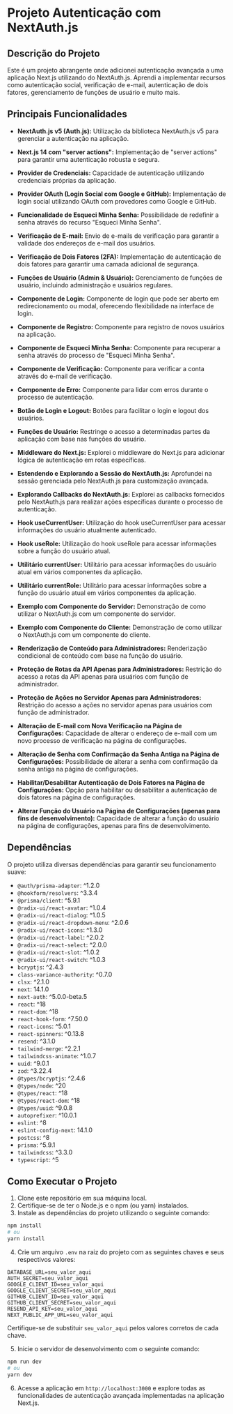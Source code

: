 # Projeto Autenticação com NextAuth.js

## Descrição do Projeto

Este é um projeto abrangente onde adicionei autenticação avançada a uma aplicação Next.js utilizando do NextAuth.js. Aprendi a implementar recursos como autenticação social, verificação de e-mail, autenticação de dois fatores, gerenciamento de funções de usuário e muito mais.

## Principais Funcionalidades

- **NextAuth.js v5 (Auth.js):** Utilização da biblioteca NextAuth.js v5 para gerenciar a autenticação na aplicação.

- **Next.js 14 com "server actions":** Implementação de "server actions" para garantir uma autenticação robusta e segura.

- **Provider de Credenciais:** Capacidade de autenticação utilizando credenciais próprias da aplicação.

- **Provider OAuth (Login Social com Google e GitHub):** Implementação de login social utilizando OAuth com provedores como Google e GitHub.

- **Funcionalidade de Esqueci Minha Senha:** Possibilidade de redefinir a senha através do recurso "Esqueci Minha Senha".

- **Verificação de E-mail:** Envio de e-mails de verificação para garantir a validade dos endereços de e-mail dos usuários.

- **Verificação de Dois Fatores (2FA):** Implementação de autenticação de dois fatores para garantir uma camada adicional de segurança.

- **Funções de Usuário (Admin & Usuário):** Gerenciamento de funções de usuário, incluindo administração e usuários regulares.

- **Componente de Login:** Componente de login que pode ser aberto em redirecionamento ou modal, oferecendo flexibilidade na interface de login.

- **Componente de Registro:** Componente para registro de novos usuários na aplicação.

- **Componente de Esqueci Minha Senha:** Componente para recuperar a senha através do processo de "Esqueci Minha Senha".

- **Componente de Verificação:** Componente para verificar a conta através do e-mail de verificação.

- **Componente de Erro:** Componente para lidar com erros durante o processo de autenticação.

- **Botão de Login e Logout:** Botões para facilitar o login e logout dos usuários.

- **Funções de Usuário:** Restringe o acesso a determinadas partes da aplicação com base nas funções do usuário.

- **Middleware do Next.js:** Explorei o middleware do Next.js para adicionar lógica de autenticação em rotas específicas.

- **Estendendo e Explorando a Sessão do NextAuth.js:** Aprofundei na sessão gerenciada pelo NextAuth.js para customização avançada.

- **Explorando Callbacks do NextAuth.js:** Explorei as callbacks fornecidos pelo NextAuth.js para realizar ações específicas durante o processo de autenticação.

- **Hook useCurrentUser:** Utilização do hook useCurrentUser para acessar informações do usuário atualmente autenticado.

- **Hook useRole:** Utilização do hook useRole para acessar informações sobre a função do usuário atual.

- **Utilitário currentUser:** Utilitário para acessar informações do usuário atual em vários componentes da aplicação.

- **Utilitário currentRole:** Utilitário para acessar informações sobre a função do usuário atual em vários componentes da aplicação.

- **Exemplo com Componente do Servidor:** Demonstração de como utilizar o NextAuth.js com um componente do servidor.

- **Exemplo com Componente do Cliente:** Demonstração de como utilizar o NextAuth.js com um componente do cliente.

- **Renderização de Conteúdo para Administradores:** Renderização condicional de conteúdo com base na função do usuário.

- **Proteção de Rotas da API Apenas para Administradores:** Restrição do acesso a rotas da API apenas para usuários com função de administrador.

- **Proteção de Ações no Servidor Apenas para Administradores:** Restrição do acesso a ações no servidor apenas para usuários com função de administrador.

- **Alteração de E-mail com Nova Verificação na Página de Configurações:** Capacidade de alterar o endereço de e-mail com um novo processo de verificação na página de configurações.

- **Alteração de Senha com Confirmação da Senha Antiga na Página de Configurações:** Possibilidade de alterar a senha com confirmação da senha antiga na página de configurações.

- **Habilitar/Desabilitar Autenticação de Dois Fatores na Página de Configurações:** Opção para habilitar ou desabilitar a autenticação de dois fatores na página de configurações.

- **Alterar Função do Usuário na Página de Configurações (apenas para fins de desenvolvimento):** Capacidade de alterar a função do usuário na página de configurações, apenas para fins de desenvolvimento.

## Dependências

O projeto utiliza diversas dependências para garantir seu funcionamento suave:

- `@auth/prisma-adapter`: ^1.2.0
- `@hookform/resolvers`: ^3.3.4
- `@prisma/client`: ^5.9.1
- `@radix-ui/react-avatar`: ^1.0.4
- `@radix-ui/react-dialog`: ^1.0.5
- `@radix-ui/react-dropdown-menu`: ^2.0.6
- `@radix-ui/react-icons`: ^1.3.0
- `@radix-ui/react-label`: ^2.0.2
- `@radix-ui/react-select`: ^2.0.0
- `@radix-ui/react-slot`: ^1.0.2
- `@radix-ui/react-switch`: ^1.0.3
- `bcryptjs`: ^2.4.3
- `class-variance-authority`: ^0.7.0
- `clsx`: ^2.1.0
- `next`: 14.1.0
- `next-auth`: ^5.0.0-beta.5
- `react`: ^18
- `react-dom`: ^18
- `react-hook-form`: ^7.50.0
- `react-icons`: ^5.0.1
- `react-spinners`: ^0.13.8
- `resend`: ^3.1.0
- `tailwind-merge`: ^2.2.1
- `tailwindcss-animate`: ^1.0.7
- `uuid`: ^9.0.1
- `zod`: ^3.22.4
- `@types/bcryptjs`: ^2.4.6
- `@types/node`: ^20
- `@types/react`: ^18
- `@types/react-dom`: ^18
- `@types/uuid`: ^9.0.8
- `autoprefixer`: ^10.0.1
- `eslint`: ^8
- `eslint-config-next`: 14.1.0
- `postcss`: ^8
- `prisma`: ^5.9.1
- `tailwindcss`: ^3.3.0
- `typescript`: ^5

## Como Executar o Projeto

1. Clone este repositório em sua máquina local.
2. Certifique-se de ter o Node.js e o npm (ou yarn) instalados.
3. Instale as dependências do projeto utilizando o seguinte comando:

```bash
npm install
# ou
yarn install
```

4. Crie um arquivo `.env` na raiz do projeto com as seguintes chaves e seus respectivos valores:

```env
DATABASE_URL=seu_valor_aqui
AUTH_SECRET=seu_valor_aqui
GOOGLE_CLIENT_ID=seu_valor_aqui
GOOGLE_CLIENT_SECRET=seu_valor_aqui
GITHUB_CLIENT_ID=seu_valor_aqui
GITHUB_CLIENT_SECRET=seu_valor_aqui
RESEND_API_KEY=seu_valor_aqui
NEXT_PUBLIC_APP_URL=seu_valor_aqui
```

Certifique-se de substituir `seu_valor_aqui` pelos valores corretos de cada chave.

5. Inicie o servidor de desenvolvimento com o seguinte comando:

```bash
npm run dev
# ou
yarn dev
```

6. Acesse a aplicação em `http://localhost:3000` e explore todas as funcionalidades de autenticação avançada implementadas na aplicação Next.js.
